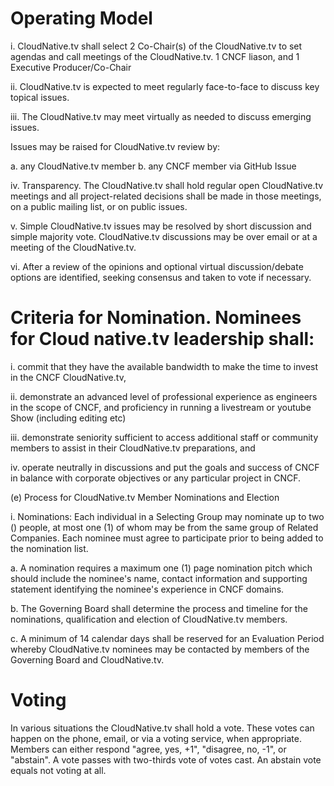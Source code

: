 #  Operating Model

i. CloudNative.tv shall select 2 Co-Chair(s) of the CloudNative.tv to set agendas and call meetings of the CloudNative.tv. 1 CNCF liason, and 1 Executive Producer/Co-Chair

ii. CloudNative.tv is expected to meet regularly face-to-face to discuss key topical issues.

iii. The CloudNative.tv may meet virtually as needed to discuss emerging issues.

Issues may be raised for CloudNative.tv review by:

a. any CloudNative.tv member
b. any CNCF member via GitHub Issue


iv. Transparency. The CloudNative.tv shall hold regular open CloudNative.tv meetings and all project-related decisions shall be made in those meetings, on a public mailing list, or on public issues.

v. Simple CloudNative.tv issues may be resolved by short discussion and simple majority vote. CloudNative.tv discussions may be over email or at a meeting of the CloudNative.tv.

vi. After a review of the opinions and optional virtual discussion/debate options are identified, seeking consensus and taken to vote if necessary.

# Criteria for Nomination. Nominees for Cloud native.tv leadership shall:

i. commit that they have the available bandwidth to make the time to invest in the CNCF CloudNative.tv,

ii. demonstrate an advanced level of professional experience as engineers in the scope of CNCF, and proficiency in running a livestream or youtube Show (including editing etc)

iii. demonstrate seniority sufficient to access additional staff or community members to assist in their CloudNative.tv preparations, and

iv. operate neutrally in discussions and put the goals and success of CNCF in balance with corporate objectives or any particular project in CNCF.

(e) Process for CloudNative.tv Member Nominations and Election

i. Nominations: Each individual in a Selecting Group may nominate up to two () people, at most one (1) of whom may be from the same group of Related Companies. Each nominee must agree to participate prior to being added to the nomination list.

a. A nomination requires a maximum one (1) page nomination pitch which should include the nominee's name, contact information and supporting statement identifying the nominee's experience in CNCF domains.

b. The Governing Board shall determine the process and timeline for the nominations, qualification and election of CloudNative.tv members.

c. A minimum of 14 calendar days shall be reserved for an Evaluation Period whereby CloudNative.tv nominees may be contacted by members of the Governing Board and CloudNative.tv.

# Voting

In various situations the CloudNative.tv shall hold a vote. These votes can happen on the phone, email, or via a voting service, when appropriate. Members can either respond "agree, yes, +1", "disagree, no, -1", or "abstain". A vote passes with two-thirds vote of votes cast. An abstain vote equals not voting at all.
